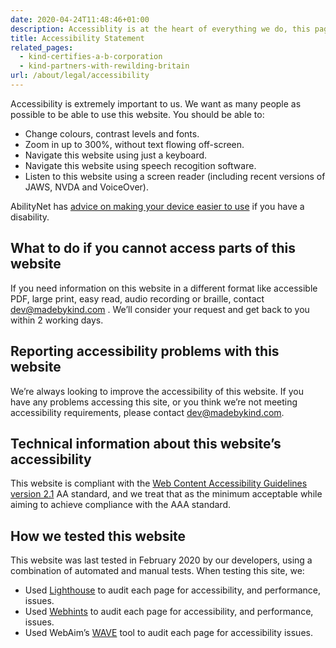 ```yaml
---
date: 2020-04-24T11:48:46+01:00
description: Accessiblity is at the heart of everything we do, this page explains our process.
title: Accessibility Statement
related_pages:
  - kind-certifies-a-b-corporation
  - kind-partners-with-rewilding-britain
url: /about/legal/accessibility
---
```


Accessibility is extremely important to us. We want as many people as possible to be able to use this website. You should be able to:

* Change colours, contrast levels and fonts.
* Zoom in up to 300%, without text flowing off-screen.
* Navigate this website using just a keyboard.
* Navigate this website using speech recogition software.
* Listen to this website using a screen reader (including recent versions of JAWS, NVDA and VoiceOver).

AbilityNet has [advice on making your device easier to use](https://mcmw.abilitynet.org.uk/) if you have a disability.

## What to do if you cannot access parts of this website

If you need information on this website in a different format like accessible PDF, large print, easy read, audio recording or braille, contact <a href="mailto:dev@madebykind.com">dev@madebykind.com </a>. We’ll consider your request and get back to you within 2 working days.

## Reporting accessibility problems with this website

We’re always looking to improve the accessibility of this website. If you have any problems accessing this site, or you think we’re not meeting accessibility requirements, please contact <a href="mailto:dev@madebykind.com">dev@madebykind.com</a>.

## Technical information about this website’s accessibility

This website is compliant with the <a href="https://www.w3.org/TR/WCAG21/">Web Content Accessibility Guidelines version 2.1</a> AA standard, and we treat that as the minimum acceptable while aiming to achieve compliance with the AAA standard.

## How we tested this website

This website was last tested in February 2020 by our developers, using a combination of automated and manual tests. When testing this site, we:

* Used [Lighthouse](https://developers.google.com/web/tools/lighthouse/) to audit each page for accessibility, and performance, issues.
* Used [Webhints](https://webhint.io/) to audit each page for accessibility, and performance, issues.
* Used WebAim’s [WAVE](https://wave.webaim.org/) tool to audit each page for accessibility issues.
